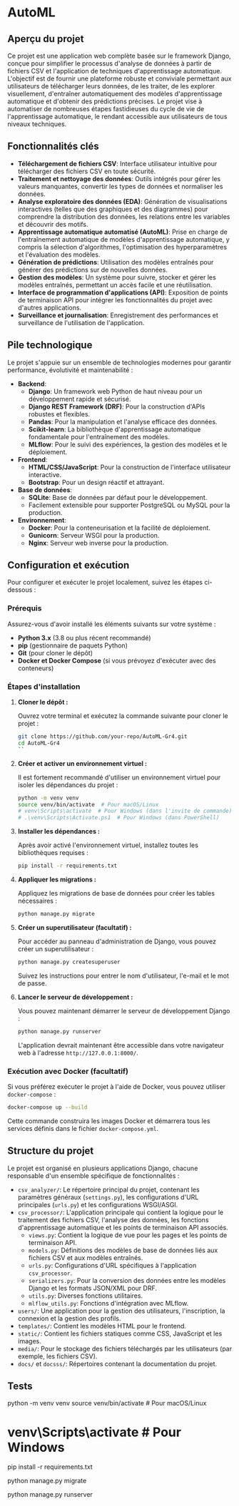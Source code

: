 # AutoML

## Aperçu du projet

Ce projet est une application web complète basée sur le framework Django, conçue pour simplifier le processus d'analyse de données à partir de fichiers CSV et l'application de techniques d'apprentissage automatique. L'objectif est de fournir une plateforme robuste et conviviale permettant aux utilisateurs de télécharger leurs données, de les traiter, de les explorer visuellement, d'entraîner automatiquement des modèles d'apprentissage automatique et d'obtenir des prédictions précises. Le projet vise à automatiser de nombreuses étapes fastidieuses du cycle de vie de l'apprentissage automatique, le rendant accessible aux utilisateurs de tous niveaux techniques.

## Fonctionnalités clés

- **Téléchargement de fichiers CSV**: Interface utilisateur intuitive pour télécharger des fichiers CSV en toute sécurité.
- **Traitement et nettoyage des données**: Outils intégrés pour gérer les valeurs manquantes, convertir les types de données et normaliser les données.
- **Analyse exploratoire des données (EDA)**: Génération de visualisations interactives (telles que des graphiques et des diagrammes) pour comprendre la distribution des données, les relations entre les variables et découvrir des motifs.
- **Apprentissage automatique automatisé (AutoML)**: Prise en charge de l'entraînement automatique de modèles d'apprentissage automatique, y compris la sélection d'algorithmes, l'optimisation des hyperparamètres et l'évaluation des modèles.
- **Génération de prédictions**: Utilisation des modèles entraînés pour générer des prédictions sur de nouvelles données.
- **Gestion des modèles**: Un système pour suivre, stocker et gérer les modèles entraînés, permettant un accès facile et une réutilisation.
- **Interface de programmation d'applications (API)**: Exposition de points de terminaison API pour intégrer les fonctionnalités du projet avec d'autres applications.
- **Surveillance et journalisation**: Enregistrement des performances et surveillance de l'utilisation de l'application.

## Pile technologique

Le projet s'appuie sur un ensemble de technologies modernes pour garantir performance, évolutivité et maintenabilité :

- **Backend**:
  - **Django**: Un framework web Python de haut niveau pour un développement rapide et sécurisé.
  - **Django REST Framework (DRF)**: Pour la construction d'APIs robustes et flexibles.
  - **Pandas**: Pour la manipulation et l'analyse efficace des données.
  - **Scikit-learn**: La bibliothèque d'apprentissage automatique fondamentale pour l'entraînement des modèles.
  - **MLflow**: Pour le suivi des expériences, la gestion des modèles et le déploiement.
- **Frontend**:
  - **HTML/CSS/JavaScript**: Pour la construction de l'interface utilisateur interactive.
  - **Bootstrap**: Pour un design réactif et attrayant.
- **Base de données**:
  - **SQLite**: Base de données par défaut pour le développement.
  - Facilement extensible pour supporter PostgreSQL ou MySQL pour la production.
- **Environnement**:
  - **Docker**: Pour la conteneurisation et la facilité de déploiement.
  - **Gunicorn**: Serveur WSGI pour la production.
  - **Nginx**: Serveur web inverse pour la production.

## Configuration et exécution

Pour configurer et exécuter le projet localement, suivez les étapes ci-dessous :

### Prérequis

Assurez-vous d'avoir installé les éléments suivants sur votre système :

- **Python 3.x** (3.8 ou plus récent recommandé)
- **pip** (gestionnaire de paquets Python)
- **Git** (pour cloner le dépôt)
- **Docker et Docker Compose** (si vous prévoyez d'exécuter avec des conteneurs)

### Étapes d'installation

1. **Cloner le dépôt :**

   Ouvrez votre terminal et exécutez la commande suivante pour cloner le projet :

   ```bash
   git clone https://github.com/your-repo/AutoML-Gr4.git
   cd AutoML-Gr4
   ``

2. **Créer et activer un environnement virtuel :**

   Il est fortement recommandé d'utiliser un environnement virtuel pour isoler les dépendances du projet :

   ```bash
   python -m venv venv
   source venv/bin/activate  # Pour macOS/Linux
   # venv\Scripts\activate  # Pour Windows (dans l'invite de commande)
   # .\venv\Scripts\Activate.ps1  # Pour Windows (dans PowerShell)
   ```

3. **Installer les dépendances :**

   Après avoir activé l'environnement virtuel, installez toutes les bibliothèques requises :

   ```bash
   pip install -r requirements.txt
   ```

4. **Appliquer les migrations :**

   Appliquez les migrations de base de données pour créer les tables nécessaires :

   ```bash
   python manage.py migrate
   ```

5. **Créer un superutilisateur (facultatif) :**

   Pour accéder au panneau d'administration de Django, vous pouvez créer un superutilisateur :

   ```bash
   python manage.py createsuperuser
   ```
   Suivez les instructions pour entrer le nom d'utilisateur, l'e-mail et le mot de passe.

6. **Lancer le serveur de développement :**

   Vous pouvez maintenant démarrer le serveur de développement Django :

   ```bash
   python manage.py runserver
   ```

   L'application devrait maintenant être accessible dans votre navigateur web à l'adresse `http://127.0.0.1:8000/`.

### Exécution avec Docker (facultatif)

Si vous préférez exécuter le projet à l'aide de Docker, vous pouvez utiliser `docker-compose` :

```bash
docker-compose up --build
```

Cette commande construira les images Docker et démarrera tous les services définis dans le fichier `docker-compose.yml`.

## Structure du projet

Le projet est organisé en plusieurs applications Django, chacune responsable d'un ensemble spécifique de fonctionnalités :

- `csv_analyzer/`: Le répertoire principal du projet, contenant les paramètres généraux (`settings.py`), les configurations d'URL principales (`urls.py`) et les configurations WSGI/ASGI.
- `csv_processor/`: L'application principale qui contient la logique pour le traitement des fichiers CSV, l'analyse des données, les fonctions d'apprentissage automatique et les points de terminaison API associés.
  - `views.py`: Contient la logique de vue pour les pages et les points de terminaison API.
  - `models.py`: Définitions des modèles de base de données liés aux fichiers CSV et aux modèles entraînés.
  - `urls.py`: Configurations d'URL spécifiques à l'application `csv_processor`.
  - `serializers.py`: Pour la conversion des données entre les modèles Django et les formats JSON/XML pour DRF.
  - `utils.py`: Diverses fonctions utilitaires.
  - `mlflow_utils.py`: Fonctions d'intégration avec MLflow.
- `users/`: Une application pour la gestion des utilisateurs, l'inscription, la connexion et la gestion des profils.
- `templates/`: Contient les modèles HTML pour le frontend.
- `static/`: Contient les fichiers statiques comme CSS, JavaScript et les images.
- `media/`: Pour le stockage des fichiers téléchargés par les utilisateurs (par exemple, les fichiers CSV).
- `docs/` et `docsss/`: Répertoires contenant la documentation du projet.

## Tests

python -m venv venv
source venv/bin/activate  # Pour macOS/Linux
# venv\Scripts\activate  # Pour Windows

pip install -r requirements.txt

python manage.py migrate 

python manage.py runserver
